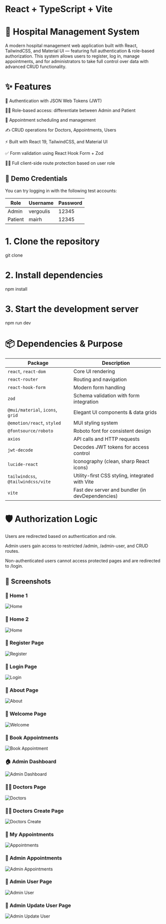 # React + TypeScript + Vite

# 🏥 Hospital Management System
A modern hospital management web application built with React, TailwindCSS, and Material UI — featuring full authentication & role-based authorization. This system allows users to register, log in, manage appointments, and for administrators to take full control over data with advanced CRUD functionality.


# ✨ Features
🔐 Authentication with JSON Web Tokens (JWT)

🧑‍⚕️ Role-based access: differentiate between Admin and Patient

📅 Appointment scheduling and management

✍️ CRUD operations for Doctors, Appointments, Users

⚡ Built with React 19, TailwindCSS, and Material UI

✅ Form validation using React Hook Form + Zod

👮‍♂️ Full client-side route protection based on user role

## 🧪 Demo Credentials
You can try logging in with the following test accounts:

| Role   | Username  | Password |
|--------|-----------|----------|
| Admin  | vergoulis | 12345    |
| Patient| mairh     | 12345    |


# 1. Clone the repository
git clone 

# 2. Install dependencies
npm install

# 3. Start the development server
npm run dev


# 📦 Dependencies & Purpose

| Package                           | Description                                         |
|-----------------------------------|-----------------------------------------------------|
| `react`, `react-dom`              | Core UI rendering                                   |
| `react-router`                    | Routing and navigation                              |
| `react-hook-form`                 | Modern form handling                                |
| `zod`                             | Schema validation with form integration             |
| `@mui/material`, `icons`, `grid` | Elegant UI components & data grids                  |
| `@emotion/react`, `styled`       | MUI styling system                                  |
| `@fontsource/roboto`             | Roboto font for consistent design                   |
| `axios`                           | API calls and HTTP requests                         |
| `jwt-decode`                      | Decodes JWT tokens for access control               |
| `lucide-react`                    | Iconography (clean, sharp React icons)              |
| `tailwindcss`, `@tailwindcss/vite`| Utility-first CSS styling, integrated with Vite     |
| `vite`                            | Fast dev server and bundler (in devDependencies)    |


# 🛡️ Authorization Logic
Users are redirected based on authentication and role.

Admin users gain access to restricted /admin, /admin-user, and CRUD routes.

Non-authenticated users cannot access protected pages and are redirected to /login.



## 📸 Screenshots

### 🔐 Home 1
![Home](public/screenshots/home-1.png)

### 🔐 Home 2
![Home](public/screenshots/home-2.png)

### 🔐 Register Page
![Register](public/screenshots/register.png)

### 🔐 Login Page
![Login](public/screenshots/login.png)

### 🔐 About Page
![About](public/screenshots/about.png)

### 🔐 Welcome Page
![Welcome](public/screenshots/welcome.png)

### 📅 Book Appointments
![Book Appointment](public/screenshots/bookAppointment.png)

### 🏠 Admin Dashboard
![Admin Dashboard](public/screenshots/adminDashboard.png)

### 🧑‍⚕️ Doctors Page
![Doctors](public/screenshots/adminDoctors.png)

### 🧑‍⚕️ Doctors Create Page
![Doctors Create](public/screenshots/createDoctor.png)

### 📅 My Appointments
![Appointments](public/screenshots/myAppointments.png)

### 📅 Admin Appointments
![Admin Appointments](public/screenshots/adminAppointments.png)

### 🧑 Admin User Page
![Admin User](public/screenshots/adminUsers.png)

### 🧑 Admin Update User Page
![Admin Update User](public/screenshots/updateUser.png)